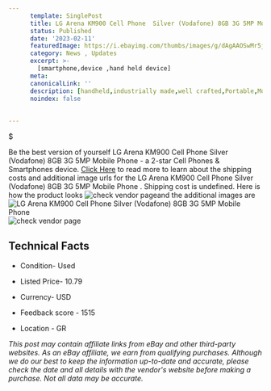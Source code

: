 ```yaml
---
      template: SinglePost
      title: LG Arena KM900 Cell Phone  Silver (Vodafone) 8GB 3G 5MP Mobile Phone 
      status: Published
      date: '2023-02-11'
      featuredImage: https://i.ebayimg.com/thumbs/images/g/dAgAAOSwMr5jKS24/s-l225.jpg
      category: News , Updates
      excerpt: >-
        [smartphone,device ,hand held device]
      meta:
      canonicalLink: ''
      description: [handheld,industrially made,well crafted,Portable,Mobile,Compact,Convenient,Lightweight,Maneuverable,Man-portable,Miniature,Carriable,Hand-held,Light,Holdable,Transportable,Mobile device,Pocket-sized,On-the-go,Wireless,Cordless,Compact size,Convenient size, smartphone,device ,hand held device]
      noindex: false
      
        
---
```

$

Be the best version of yourself LG Arena KM900 Cell Phone  Silver (Vodafone) 8GB 3G 5MP Mobile Phone  - a 2-star Cell Phones & Smartphones device. [Click Here](https://www.ebay.com/itm/225350080661?hash=item3477e95895%3Ag%3AdAgAAOSwMr5jKS24&mkevt=1&mkcid=1&mkrid=711-53200-19255-0&campid=%253CePNCampaignId%253E&customid=%253CreferenceId%253E&toolid=10049) to read more to learn about the shipping costs and additional image urls for the LG Arena KM900 Cell Phone  Silver (Vodafone) 8GB 3G 5MP Mobile Phone . Shipping cost is undefined. Here is how the product looks ![check vendor page](https://i.ebayimg.com/thumbs/images/g/dAgAAOSwMr5jKS24/s-l225.jpg)and the additional images are![LG Arena KM900 Cell Phone  Silver (Vodafone) 8GB 3G 5MP Mobile Phone ](https://i.ebayimg.com/images/g/dAgAAOSwMr5jKS24/s-l1600.jpg)![check vendor page](https://origin-galleryplus.ebayimg.com/ws/web/225350080661_2_0_1/225x225.jpg,https://origin-galleryplus.ebayimg.com/ws/web/225350080661_3_0_1/225x225.jpg,https://origin-galleryplus.ebayimg.com/ws/web/225350080661_4_0_1/225x225.jpg,https://origin-galleryplus.ebayimg.com/ws/web/225350080661_5_0_1/225x225.jpg,https://origin-galleryplus.ebayimg.com/ws/web/225350080661_6_0_1/225x225.jpg,https://origin-galleryplus.ebayimg.com/ws/web/225350080661_7_0_1/225x225.jpg,https://origin-galleryplus.ebayimg.com/ws/web/225350080661_8_0_1/225x225.jpg,https://origin-galleryplus.ebayimg.com/ws/web/225350080661_9_0_1/225x225.jpg,https://origin-galleryplus.ebayimg.com/ws/web/225350080661_10_0_1/225x225.jpg,https://origin-galleryplus.ebayimg.com/ws/web/225350080661_11_0_1/225x225.jpg)



 ## Technical Facts 



     
      

 - Condition- Used 


      

 - Listed Price- 10.79 


      

 - Currency- USD 


      

 - Feedback score - 1515 


      

 - Location - GR 


      
      

 *_This post may contain affiliate links from eBay and other third-party websites. As an eBay affiliate, we earn from qualifying purchases. Although we do our best to keep the information up-to-date and accurate, please check the date and all details with the vendor's website before making a purchase. Not all data may be accurate._*






